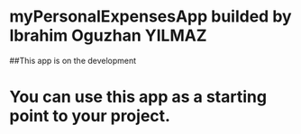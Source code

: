 # myPersonalExpensesApp builded by Ibrahim Oguzhan YILMAZ 

##This app is on the development

# You can use this app as a starting point to your project.
